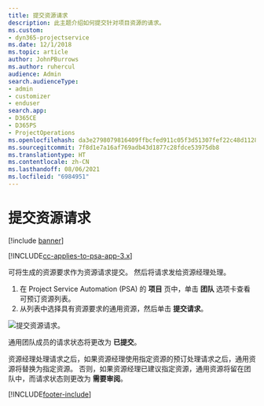 ```yaml
---
title: 提交资源请求
description: 此主题介绍如何提交针对项目资源的请求。
ms.custom:
- dyn365-projectservice
ms.date: 12/1/2018
ms.topic: article
author: JohnPBurrows
ms.author: ruhercul
audience: Admin
search.audienceType:
- admin
- customizer
- enduser
search.app:
- D365CE
- D365PS
- ProjectOperations
ms.openlocfilehash: da3e2798079816409ffbcfed911c05f3d51307fef22c48d112802927828faeb2
ms.sourcegitcommit: 7f8d1e7a16af769adb43d1877c28fdce53975db8
ms.translationtype: HT
ms.contentlocale: zh-CN
ms.lasthandoff: 08/06/2021
ms.locfileid: "6984951"
---
```

# <a name="submitting-a-resource-request"></a>提交资源请求

[!include [banner](../includes/psa-now-project-operations.md)]

[!INCLUDE[cc-applies-to-psa-app-3.x](../includes/cc-applies-to-psa-app-3x.md)]

可将生成的资源要求作为资源请求提交。 然后将请求发给资源经理处理。

1. 在 Project Service Automation (PSA) 的 **项目** 页中，单击 **团队** 选项卡查看可预订资源列表。 
2. 从列表中选择具有资源要求的通用资源，然后单击 **提交请求**。

![提交资源请求。](media/RM-how-to-18.png)

通用团队成员的请求状态将更改为 **已提交**。

资源经理处理请求之后，如果资源经理使用指定资源的预订处理请求之后，通用资源将替换为指定资源。 否则，如果资源经理已建议指定资源，通用资源将留在团队中，而请求状态则更改为 **需要审阅**。


[!INCLUDE[footer-include](../includes/footer-banner.md)]